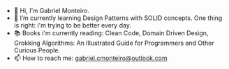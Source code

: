 - 👋 Hi, I’m Gabriel Monteiro.
- 🌱 I’m currently learning Design Patterns with SOLID concepts. One thing is right: i'm trying to be better every day.
- :books: Books i'm currently reading: Clean Code, Domain Driven Design, Grokking Algorithms: An Illustrated Guide for Programmers and Other Curious People.
- 📫 How to reach me: gabriel.cmonteiro@outlook.com
<!---
gcmonteiro02/gcmonteiro02 is a ✨ special ✨ repository because its `README.md` (this file) appears on your GitHub profile.
You can click the Preview link to take a look at your changes.
--->
